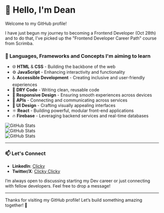 # 👋 Hello, I'm Dean

Welcome to my GitHub profile! 

I have just begun my journey to becoming a Frontend Developer (Oct 28th) and to do that, I've picked up the "Frontend Developer Career Path" course from Scrimba.

### 🌱 Languages, Frameworks and Concepts I'm aiming to learn

- 🌐 **HTML** & **CSS** - Building the backbone of the web
- ⚙️ **JavaScript** - Enhancing interactivity and functionality
- ♿ **Accessible Development** - Creating inclusive and user-friendly experiences
- 🔄 **DRY Code** - Writing clean, reusable code
- 📱 **Responsive Design** - Ensuring smooth experiences across devices
- 🔌 **APIs** - Connecting and communicating across services
- 🎨 **UI Design** - Crafting visually appealing interfaces
- ⚛️ **React** - Building powerful, modular front-end applications
- 🔥 **Firebase** - Leveraging backend services and real-time databases

![GitHub Stats](https://github-readme-streak-stats.herokuapp.com/?user=kynjii&theme=gotham&hide_border=true) <br>
![GitHub Stats](https://github-readme-stats.vercel.app/api?username=kynjii&theme=gotham&show_icons=true&hide_border=true&count_private=true) <br>
![GitHub Stats](https://github-readme-stats.vercel.app/api/top-langs/?username=kynjii&theme=gotham&show_icons=true&hide_border=true&layout=compact)

---

### 📫 Let's Connect
- **LinkedIn**: [Clicky](https://linkedin.com/in/deanburrowscm)
- **Twitter/X**: [Clicky Clicky](https://x.com/Dean_the_dev)

I’m always open to discussing starting my Dev career or just connecting with fellow developers. Feel free to drop a message!

---

Thanks for visiting my GitHub profile! Let’s build something amazing together! 🚀
